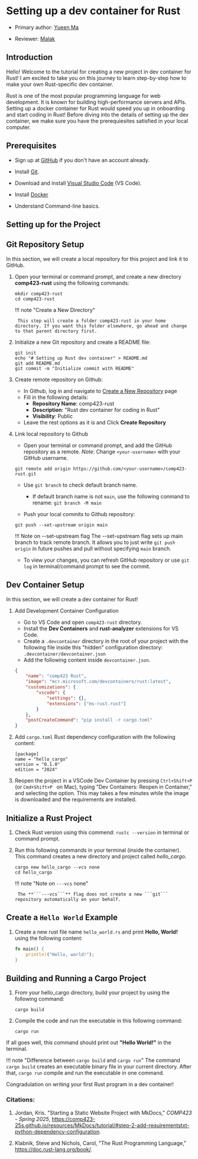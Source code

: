 # Setting up a dev container for Rust

* Primary author: [Yueen Ma](https://github.com/myueen)

* Reviewer: [Malak](https://github.com/malaksoubai)

## Introduction

Hello! Welcome to the tutorial for creating a new project in dev container for Rust! I am excited to take you on this journey to learn step-by-step how to make your own Rust-specific dev container. 

Rust is one of the most popular programming language for web development. It is known for building high-performance servers and APIs. Setting up a docker container for Rust would speed you up in onboarding and start coding in Rust! Before diving into the details of setting up the dev container, we make sure you have the prerequiesites satisfied in your local computer. 


## Prerequisites
- Sign up at [GitHub](https://github.com/) if you don't have an account already. 

- Install [Git](https://git-scm.com/book/en/v2/Getting-Started-Installing-Git). 

- Download and install [Visual Studio Code](https://code.visualstudio.com/) (VS Code). 

- Install [Docker](https://www.docker.com/products/docker-desktop/)

- Understand Command-line basics. 


## **Setting up for the Project**

## Git Repository Setup
In this section, we will create a local repository for this project and link it to GitHub. 

1. Open your terminal or command prompt, and create a new directory **comp423-rust** using the following commands: 

    ```console
    mkdir comp423-rust
    cd comp423-rust
    ```

    !!! note "Create a New Directory"

        This step will create a folder comp423-rust in your home directory. If you want this folder elsewhere, go ahead and change to that parent directory first. 

 
2. Initialize a new Git repository and create a README file: 

    ```console
    git init
    echo "# Setting up Rust dev container" > README.md
    git add README.md
    git commit -m "Initialize commit with README"
    ```


3. Create remote repository on Github: 
    - In Github, log in and navigate to [Create a New Repository](https://github.com/new) page
    - Fill in the following details: 
        - **Repository Name**: comp423-rust
        - **Description**: "Rust dev container for coding in Rust"
        - **Visibility**: Public
    - Leave the rest options as it is and Click **Create Repository**


4. Link local repository to Github
    - Open your terminal or command prompt, and add the GitHub repository as a remote. *Note*: Change ```<your-username>``` with your GitHub username. 

    ```console
    git remote add origin https://github.com/<your-username>/comp423-rust.git
    ```

    - Use ```git branch``` to check default branch name. 
        - If default branch name is not ```main```, use the following conmand to rename: ```git branch -M main```

    - Push your local commits to Github repository:

    ```console
    git push --set-upstream origin main
    ```
    !!! Note on --set-upstream flag
        The --set-upstream flag sets up main branch to track remote branch. It allows you to just write ```git push origin``` in future pushes and pull without specifying ```main``` branch. 

    - To view your changes, you can refresh GitHub repository or use ```git log``` in terminal/command prompt to see the commit. 




## Dev Container Setup
In this section, we will create a dev container for Rust! 

1. Add Development Container Configuration
    - Go to VS Code and open ```comp423-rust``` directory. 
    - Install the **Dev Containers** and **rust-analyzer** extensions for VS Code. 
    - Create a ```.devcontainer``` directory in the root of your project with the following file inside this "hidden" configuration directory: ```.devcontainer/devcontainer.json```
    - Add the following content inside ```devcontainer.json```. 

    ```json
    {
        "name": "comp423 Rust",
        "image": "mcr.microsoft.com/devcontainers/rust:latest",
        "customizations": {
            "vscode": {
                "settings": {},
                "extensions": ["ms-rust.rust"]
            }
        },
        "postCreateCommand": "pip install -r cargo.toml"
    }
    ```


2. Add ```cargo.toml``` Rust dependency configuration with the following content: 
    
    ```
    [package]
    name = "hello_cargo"
    version = "0.1.0"
    edition = "2024"
    ```

3. Reopen the project in a VSCode Dev Container by pressing ```Ctrl+Shift+P``` (or ```Cmd+Shift+P ``` on Mac), typing "Dev Containers: Reopen in Container," and selecting the option. This may takes a few minutes while the image is downloaded and the requirements are installed.





## Initialize a Rust Project
1. Check Rust version using this commend: ```rustc --version``` in terminal or command prompt.

2. Run this following commands in your terminal (inside the container). This command creates a new directory and project called *hello_cargo*. 

    ```console
    cargo new hello_cargo --vcs none
    cd hello_cargo
    ```

    !!! note "Note on ```---vcs``` none"

        The **```---vcs```** flag does not create a new ```git``` repository automatically on your behalf. 




## Create a ```Hello World``` Example
1. Create a new rust file name ```hello_world.rs``` and print **Hello, World!** using the following content: 

    ```rust
    fn main() {
        println!("Hello, world!");
    }
    ```



## Building and Running a Cargo Project
1. From your hello_cargo directory, build your project by using the following command:  

    ```console
    cargo build
    ```
    
2. Compile the code and run the executable in this following command:

    ```console
    cargo run
    ```

If all goes well, this command should print out **"Hello World!"** in the terminal.

!!! note "Difference between ```cargo build``` and ```cargo run```"
    The command ```cargo build``` creates an executable binary file in your current directory. After that, ```cargo run``` compile and run the executable in one command. 

Congradulation on writing your first Rust program in a dev container! 




### Citations: 
1. Jordan, Kris. "Starting a Static Website Project with MkDocs," _COMP423 - Spring 2025_, https://comp423-25s.github.io/resources/MkDocs/tutorial/#step-2-add-requirementstxt-python-dependency-configuration. 

2. Klabnik, Steve and Nichols, Carol, "The Rust Programming Language," https://doc.rust-lang.org/book/.